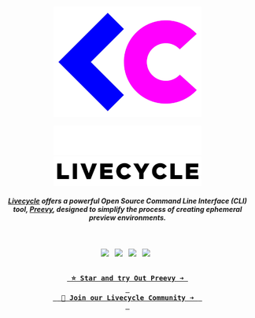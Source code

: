 <br>

<p align="center">
    <img width="300" src="/img/logo.png" alt="Livecycle Logo">
</p>

<p align="center">
    <a href="https://livecycle.io#gh-dark-mode-only" target="_blank">
        <img width="300" src="/img/light/livecycle_text.png" alt="Livecycle Logo">
    </a>
    <a href="https://livecycle.io#gh-light-mode-only" target="_blank">
        <img width="300" src="/img/dark/livecycle_text.png" alt="Livecycle Logo">
    </a>
</p>

<h5 align="center">
    
<a href="https://livecycle.io" target="_blank"><b>Livecycle</b></a> offers a powerful Open Source Command Line Interface (CLI) tool, <a href="https://github.com/livecycle/preevy">Preevy</a>, designed to simplify the process of creating ephemeral preview environments.

</h5>

<br>

<p align="center">
  <a href="https://twitter.com/get_livecycle" target="_blank"><img src="https://img.shields.io/badge/Twitter-1D9BF0.svg?style=for-the-badge&logo=Twitter&logoColor=white"></a>
  	&nbsp;
   <a href="https://www.linkedin.com/company/livecycleio/" target="_blank"><img src="https://img.shields.io/badge/LinkedIn-0A66C2.svg?style=for-the-badge&logo=LinkedIn&logoColor=white"></a>
  	&nbsp;
   <a href="https://dev.to/livecycle" target="_blank"><img src="https://img.shields.io/badge/dev.to-0A0A0A.svg?style=for-the-badge&logo=devdotto&logoColor=white"></a>
  	&nbsp;
   <a href="https://join.slack.com/t/livecyclecommunity/shared_invite/zt-22w8arcmu-dIs~ZN6ECC93murxXc4PAA" target="_blank"><img src="https://img.shields.io/badge/Slack-4A154B?style=for-the-badge&logo=slack&logoColor=white"></a>
  	&nbsp;
</p>

<div align="center">

[<kbd> <br> <b> ⭐ Star and try Out Preevy ➜ </b> <br> </kbd>](https://preevy.dev) [<kbd> <br> <b> 👥 Join our Livecycle Community ➜ </b> <br> </kbd>](https://community.slack.io)

</div>
